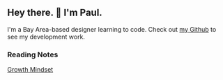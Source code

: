 ## Hey there. 👋 I'm Paul.
I'm a Bay Area-based designer learning to code. Check out [my Github](https://github.com/PaulMichaelArmstrong) to see my development work.


### Reading Notes
[Growth Mindset](https://paulmichaelarmstrong.github.io/reading-notes/growth-mindset)
